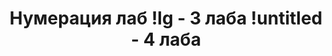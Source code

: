 <h1 align="center">Нумерация лаб <a href="https://daniilshat.ru/" target="_blank"></a>
!lg - 3 лаба
!untitled - 4 лаба
